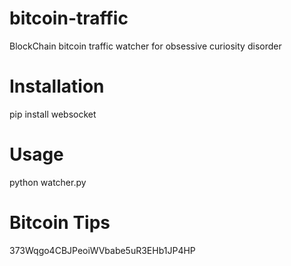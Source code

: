 # bitcoin-traffic
BlockChain bitcoin traffic watcher for obsessive curiosity disorder

# Installation
pip install websocket

# Usage
python watcher.py

# Bitcoin Tips
373Wqgo4CBJPeoiWVbabe5uR3EHb1JP4HP
